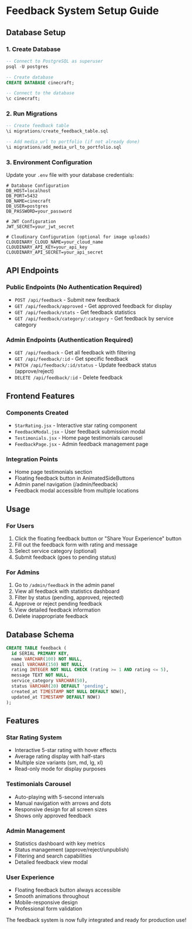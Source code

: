 # Feedback System Setup Guide

## Database Setup

### 1. Create Database
```sql
-- Connect to PostgreSQL as superuser
psql -U postgres

-- Create database
CREATE DATABASE cinecraft;

-- Connect to the database
\c cinecraft;
```

### 2. Run Migrations
```sql
-- Create feedback table
\i migrations/create_feedback_table.sql

-- Add media_url to portfolio (if not already done)
\i migrations/add_media_url_to_portfolio.sql
```

### 3. Environment Configuration
Update your `.env` file with your database credentials:

```env
# Database Configuration
DB_HOST=localhost
DB_PORT=5432
DB_NAME=cinecraft
DB_USER=postgres
DB_PASSWORD=your_password

# JWT Configuration
JWT_SECRET=your_jwt_secret

# Cloudinary Configuration (optional for image uploads)
CLOUDINARY_CLOUD_NAME=your_cloud_name
CLOUDINARY_API_KEY=your_api_key
CLOUDINARY_API_SECRET=your_api_secret
```

## API Endpoints

### Public Endpoints (No Authentication Required)
- `POST /api/feedback` - Submit new feedback
- `GET /api/feedback/approved` - Get approved feedback for display
- `GET /api/feedback/stats` - Get feedback statistics
- `GET /api/feedback/category/:category` - Get feedback by service category

### Admin Endpoints (Authentication Required)
- `GET /api/feedback` - Get all feedback with filtering
- `GET /api/feedback/:id` - Get specific feedback
- `PATCH /api/feedback/:id/status` - Update feedback status (approve/reject)
- `DELETE /api/feedback/:id` - Delete feedback

## Frontend Features

### Components Created
- `StarRating.jsx` - Interactive star rating component
- `FeedbackModal.jsx` - User feedback submission modal
- `Testimonials.jsx` - Home page testimonials carousel
- `FeedbackPage.jsx` - Admin feedback management page

### Integration Points
- Home page testimonials section
- Floating feedback button in AnimatedSideButtons
- Admin panel navigation (/admin/feedback)
- Feedback modal accessible from multiple locations

## Usage

### For Users
1. Click the floating feedback button or "Share Your Experience" button
2. Fill out the feedback form with rating and message
3. Select service category (optional)
4. Submit feedback (goes to pending status)

### For Admins
1. Go to `/admin/feedback` in the admin panel
2. View all feedback with statistics dashboard
3. Filter by status (pending, approved, rejected)
4. Approve or reject pending feedback
5. View detailed feedback information
6. Delete inappropriate feedback

## Database Schema

```sql
CREATE TABLE feedback (
  id SERIAL PRIMARY KEY,
  name VARCHAR(100) NOT NULL,
  email VARCHAR(150) NOT NULL,
  rating INTEGER NOT NULL CHECK (rating >= 1 AND rating <= 5),
  message TEXT NOT NULL,
  service_category VARCHAR(50),
  status VARCHAR(20) DEFAULT 'pending',
  created_at TIMESTAMP NOT NULL DEFAULT NOW(),
  updated_at TIMESTAMP DEFAULT NOW()
);
```

## Features

### Star Rating System
- Interactive 5-star rating with hover effects
- Average rating display with half-stars
- Multiple size variants (sm, md, lg, xl)
- Read-only mode for display purposes

### Testimonials Carousel
- Auto-playing with 5-second intervals
- Manual navigation with arrows and dots
- Responsive design for all screen sizes
- Shows only approved feedback

### Admin Management
- Statistics dashboard with key metrics
- Status management (approve/reject/unpublish)
- Filtering and search capabilities
- Detailed feedback view modal

### User Experience
- Floating feedback button always accessible
- Smooth animations throughout
- Mobile-responsive design
- Professional form validation

The feedback system is now fully integrated and ready for production use!
